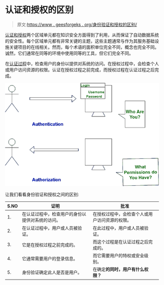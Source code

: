 # 认证和授权的区别

> 原文:[https://www . geesforgeks . org/身份验证和授权的区别/](https://www.geeksforgeeks.org/difference-between-authentication-and-authorization/)

[认证和授权](https://www.geeksforgeeks.org/computer-network-aaa-authentication-authorization-and-accounting/)两个区域单元都在知识安全方面得到了利用，从而保证了自动数据系统的安全性。每个区域单元都有非常关键的主题，这些主题通常与作为其服务基础设施关键项目的在线相关。然而，每个术语的面积单位完全不同，概念也完全不同。诚然，它们通常在同等的环境中使用同等的工具，但它们完全不同。

在[认证过程](https://practice.geeksforgeeks.org/problems/explain-authentication-and-authorization)中，检查用户的身份以提供对系统的访问。在授权过程中，会检查个人或用户访问资源的权限。认证在授权过程之前完成，而授权过程在认证过程之后完成。

![](img/4265195fd4ff2d1da2ae62e5b46efa2f.png)

让我们看看身份验证和授权之间的区别:

| S.NO | 证明 | 批准 |
| --- | --- | --- |
| 1. | 在认证过程中，检查用户的身份以提供对系统的访问。 | 在授权过程中，会检查个人或用户访问资源的权限。 |
| 2. | 在认证过程中，用户或人员被验证。 | 在此过程中，用户或人员被验证。 |
| 3. | 它是在授权过程之前完成的。 | 而这个过程是在认证过程之后完成的。 |
| 4. | 它通常需要用户的登录信息。 | 而它需要用户的特权或安全级别。 |
| 5. | 身份验证确定此人是否是用户。 | 在确定**的同时，用户有什么权限？** |